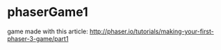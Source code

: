 # phaserGame1
game made with this article:  http://phaser.io/tutorials/making-your-first-phaser-3-game/part1
